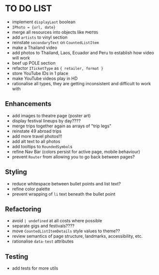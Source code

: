 # TO DO LIST

- implement `displayLast` boolean
- `IPhoto = {url, date}`
- merge all resources into objects like `PHOTOS`
- add `artists` to vinyl section
- reinstate `secondaryText` on `CountedListItem`
- make a Thailand video
- add photos to Thailand, Laos, Ecuador and Peru to establish how video will work
- beef up POLE section
- refactor `ITicketType` as `{ retailer, format }`
- store YouTube IDs in 1 place
- make YouTube videos play in HD
- rationalise all types, they are getting inconsistent and difficult to work with

## Enhancements

- add images to theatre page (poster art)
- display festival lineups by day????
- merge trips together again as arrays of "trip legs"
- reinstate 49 abroad trips
- add more travel photos!!!
- add alt text to all photos
- add tooltips to `RoundedSymbol`s
- refine Nav Bar (colors persist for active page, mobile behaviour)
- prevent `Router` from allowing you to go back between pages?

## Styling

- reduce whitespace between bullet points and list text?
- refine color palette
- prevent wrapping of `li` text beneath the bullet point

## Refactoring

- avoid `| undefined` at all costs where possible
- separate gigs and festivals????
- move `CountedListItemDetails` style values to theme??
- review semantics of page structure, landmarks, accessibility, etc.
- rationalise `data-test` attributes

## Testing

- add tests for more utils
